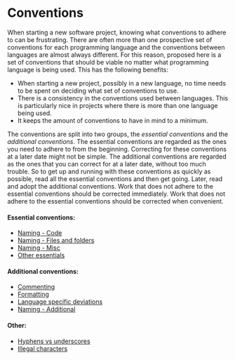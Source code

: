 # Conventions

When starting a new software project, knowing what conventions to adhere to can
be frustrating. There are often more than one prospective set of conventions for
each programming language and the conventions between languages are almost
always different. For this reason, proposed here is a set of conventions that
should be viable no matter what programming language is being used. This has the
following benefits:

- When starting a new project, possibly in a new language, no time needs to be
spent on deciding what set of conventions to use.
- There is a consistency in the conventions used between languages. This is
particularly nice in projects where there is more than one language being used.
- It keeps the amount of conventions to have in mind to a minimum.

The conventions are split into two groups, the _essential conventions_ and the
_additional conventions_. The essential conventions are regarded as the ones you
need to adhere to from the beginning. Correcting for these conventions at a
later date might not be simple. The additional conventions are regarded as the
ones that you can correct for at a later date, without too much trouble. So to
get up and running with these conventions as quickly as possible, read all the
essential conventions and then get going. Later, read and adopt the additional
conventions. Work that does not adhere to the essential conventions should be
corrected immediately. Work that does not adhere to the essential conventions
should be corrected when convenient. 

#### Essential conventions:

- [Naming - Code](Naming%20-%20Code.md)
- [Naming - Files and folders](Naming%20-%20Files%20and%20folders.md)
- [Naming - Misc](Naming%20-%20Misc.md)
- [Other essentials](Other%20essentials.md)

#### Additional conventions:

- [Commenting](Commenting.md)
- [Formatting](Formatting.md)
- [Language specific deviations](Language%20specific%20deviations.md)
- [Naming - Additional](Naming%20-%20Additional.md)

#### Other:

- [Hyphens vs underscores](Hyphens%20vs%20underscores.md)
- [Illegal characters](Illegal%20characters.md)
